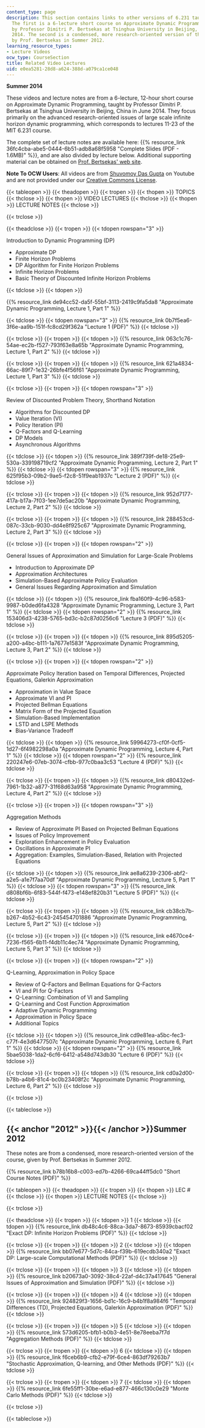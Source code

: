 ```yaml
---
content_type: page
description: This section contains links to other versions of 6.231 taught elsewhere.
  The first is a 6-lecture short course on Approximate Dynamic Programming, taught
  by Professor Dimitri P. Bertsekas at Tsinghua University in Beijing, China on June
  2014. The second is a condensed, more research-oriented version of the course, given
  by Prof. Bertsekas in Summer 2012.
learning_resource_types:
- Lecture Videos
ocw_type: CourseSection
title: Related Video Lectures
uid: e0ea5281-28d8-a624-388d-a079ca1ce048
---
```


**Summer 2014**

These videos and lecture notes are from a 6-lecture, 12-hour short course on Approximate Dynamic Programming, taught by Professor Dimitri P. Bertsekas at Tsinghua University in Beijing, China in June 2014. They focus primarily on the advanced research-oriented issues of large scale infinite horizon dynamic programming, which corresponds to lectures 11-23 of the MIT 6.231 course.

The complete set of lecture notes are available here: {{% resource_link 36fc4cba-abe5-0444-6b51-adb8a68f5958 "Complete Slides (PDF - 1.6MB)" %}}, and are also divided by lecture below. Additional supporting material can be obtained on [Prof. Bertsekas' web site](http://web.mit.edu/dimitrib/www/publ.html).

**Note To OCW Users**: All videos are from [Shuvomoy Das Gupta](https://www.youtube.com/playlist?list=PLiCLbsFQNFAxOmVeqPhI5er1LGf2-L9I4) on Youtube and are not provided under our [Creative Commons License](/terms/#cc).

{{< tableopen >}}
{{< theadopen >}}
{{< tropen >}}
{{< thopen >}}
TOPICS
{{< thclose >}}
{{< thopen >}}
VIDEO LECTURES
{{< thclose >}}
{{< thopen >}}
LECTURE NOTES
{{< thclose >}}

{{< trclose >}}

{{< theadclose >}}
{{< tropen >}}
{{< tdopen rowspan="3" >}}


Introduction to Dynamic Programming (DP)

*   Approximate DP
*   Finite Horizon Problems
*   DP Algorithm for Finite Horizon Problems
*   Infinite Horizon Problems
*   Basic Theory of Discounted Infinite Horizon Problems


{{< tdclose >}}
{{< tdopen >}}


{{% resource_link de94cc52-da5f-55bf-3113-2419c9fa5da8 "Approximate Dynamic Programming, Lecture 1, Part 1" %}}


{{< tdclose >}}
{{< tdopen rowspan="3" >}}
{{% resource_link 0b7f5ea6-3f6e-aa9b-151f-fc8cd29f362a "Lecture 1 (PDF)" %}}
{{< tdclose >}}

{{< trclose >}}
{{< tropen >}}
{{< tdopen >}}
{{% resource_link 063c1c76-54ae-ec2b-f527-793f63e8a65b "Approximate Dynamic Programming, Lecture 1, Part 2" %}}
{{< tdclose >}}

{{< trclose >}}
{{< tropen >}}
{{< tdopen >}}
{{% resource_link 621a4834-66ac-89f7-1e32-26bfe4f56f61 "Approximate Dynamic Programming, Lecture 1, Part 3" %}}
{{< tdclose >}}

{{< trclose >}}
{{< tropen >}}
{{< tdopen rowspan="3" >}}


Review of Discounted Problem Theory, Shorthand Notation

*   Algorithms for Discounted DP
*   Value Iteration (VI)
*   Policy Iteration (PI)
*   Q-Factors and Q-Learning
*   DP Models
*   Asynchronous Algorithms


{{< tdclose >}}
{{< tdopen >}}
{{% resource_link 389f739f-de18-25e9-530a-339198719cf2 "Approximate Dynamic Programming, Lecture 2, Part 1" %}}
{{< tdclose >}}
{{< tdopen rowspan="3" >}}
{{% resource_link 625f95b3-09b2-9ae5-f2c8-51f9eab1937c "Lecture 2 (PDF)" %}}
{{< tdclose >}}

{{< trclose >}}
{{< tropen >}}
{{< tdopen >}}
{{% resource_link 952d7177-417a-b17a-7f03-1ee7de5ac20b "Approximate Dynamic Programming, Lecture 2, Part 2" %}}
{{< tdclose >}}

{{< trclose >}}
{{< tropen >}}
{{< tdopen >}}
{{% resource_link 288453cd-087c-33cb-9030-dd4e8f925c67 "Approximate Dynamic Programming, Lecture 2, Part 3" %}}
{{< tdclose >}}

{{< trclose >}}
{{< tropen >}}
{{< tdopen rowspan="2" >}}


General Issues of Approximation and Simulation for Large-Scale Problems

*   Introduction to Approximate DP
*   Approximation Architectures
*   Simulation-Based Approximate Policy Evaluation
*   General Issues Regarding Approximation and Simulation


{{< tdclose >}}
{{< tdopen >}}
{{% resource_link fba160f9-4c96-b583-9987-b0ded6fa4328 "Approximate Dynamic Programming, Lecture 3, Part 1" %}}
{{< tdclose >}}
{{< tdopen rowspan="2" >}}
{{% resource_link 153406d3-4238-5765-bd3c-b2c87d0256c6 "Lecture 3 (PDF)" %}}
{{< tdclose >}}

{{< trclose >}}
{{< tropen >}}
{{< tdopen >}}
{{% resource_link 895d5205-a200-a4bc-b111-1a7677e1583f "Approximate Dynamic Programming, Lecture 3, Part 2" %}}
{{< tdclose >}}

{{< trclose >}}
{{< tropen >}}
{{< tdopen rowspan="2" >}}


Approximate Policy Iteration based on Temporal Differences, Projected Equations, Galerkin Approximation

*   Approximation in Value Space
*   Approximate VI and PI
*   Projected Bellman Equations
*   Matrix Form of the Projected Equation
*   Simulation-Based Implementation
*   LSTD and LSPE Methods
*   Bias-Variance Tradeoff


{{< tdclose >}}
{{< tdopen >}}
{{% resource_link 59964273-cf0f-0cf5-1d27-6f4982298a0a "Approximate Dynamic Programming, Lecture 4, Part 1" %}}
{{< tdclose >}}
{{< tdopen rowspan="2" >}}
{{% resource_link 220247e6-07eb-3074-cfbb-977c0baa3c53 "Lecture 4 (PDF)" %}}
{{< tdclose >}}

{{< trclose >}}
{{< tropen >}}
{{< tdopen >}}
{{% resource_link d80432ed-7961-1b32-a877-31f68d63a958 "Approximate Dynamic Programming, Lecture 4, Part 2" %}}
{{< tdclose >}}

{{< trclose >}}
{{< tropen >}}
{{< tdopen rowspan="3" >}}


Aggregation Methods

*   Review of Approximate PI Based on Projected Bellman Equations
*   Issues of Policy Improvement
*   Exploration Enhancement in Policy Evaluation
*   Oscillations in Approximate PI
*   Aggregation: Examples, Simulation-Based, Relation with Projected Equations


{{< tdclose >}}
{{< tdopen >}}
{{% resource_link ae8a6239-2306-abf2-a2e5-a1e7f7aa70df "Approximate Dynamic Programming, Lecture 5, Part 1" %}}
{{< tdclose >}}
{{< tdopen rowspan="3" >}}
{{% resource_link d808bf6b-6f83-544f-f473-e148ef820b31 "Lecture 5 (PDF)" %}}
{{< tdclose >}}

{{< trclose >}}
{{< tropen >}}
{{< tdopen >}}
{{% resource_link cb38cb7b-b267-4b52-6c43-245454701886 "Approximate Dynamic Programming, Lecture 5, Part 2" %}}
{{< tdclose >}}

{{< trclose >}}
{{< tropen >}}
{{< tdopen >}}
{{% resource_link e4670ce4-7236-f565-6b11-f4db11c4ec74 "Approximate Dynamic Programming, Lecture 5, Part 3" %}}
{{< tdclose >}}

{{< trclose >}}
{{< tropen >}}
{{< tdopen rowspan="2" >}}


Q-Learning, Approximation in Policy Space

*   Review of Q-Factors and Bellman Equations for Q-Factors
*   VI and PI for Q-Factors
*   Q-Learning: Combination of VI and Sampling
*   Q-Learning and Cost Function Approximation
*   Adaptive Dynamic Programming
*   Approximation in Policy Space
*   Additional Topics


{{< tdclose >}}
{{< tdopen >}}
{{% resource_link cd9e81ea-a5bc-fec3-c77f-4e3d6477507c "Approximate Dynamic Programming, Lecture 6, Part 1" %}}
{{< tdclose >}}
{{< tdopen rowspan="2" >}}
{{% resource_link 5bae5038-1da2-6cf6-6412-a548d743db30 "Lecture 6 (PDF)" %}}
{{< tdclose >}}

{{< trclose >}}
{{< tropen >}}
{{< tdopen >}}
{{% resource_link cd0a2d00-b78b-a4b6-81c4-bc0b23408f2c "Approximate Dynamic Programming, Lecture 6, Part 2" %}}
{{< tdclose >}}

{{< trclose >}}

{{< tableclose >}}

**{{< anchor "2012" >}}{{< /anchor >}}Summer 2012**
---------------------------------------------------

These notes are from a condensed, more research-oriented version of the course, given by Prof. Bertsekas in Summer 2012.

{{% resource_link b78b16b8-c003-ed7b-4266-69ca44ff5dc0 "Short Course Notes (PDF)" %}}

{{< tableopen >}}
{{< theadopen >}}
{{< tropen >}}
{{< thopen >}}
LEC #
{{< thclose >}}
{{< thopen >}}
LECTURE NOTES
{{< thclose >}}

{{< trclose >}}

{{< theadclose >}}
{{< tropen >}}
{{< tdopen >}}
1
{{< tdclose >}}
{{< tdopen >}}
{{% resource_link db48c4c6-88ca-3da7-8673-85939cbacf02 "Exact DP: Infinite Horizon Problems (PDF)" %}}
{{< tdclose >}}

{{< trclose >}}
{{< tropen >}}
{{< tdopen >}}
2
{{< tdclose >}}
{{< tdopen >}}
{{% resource_link bb07e677-5d7c-84ca-f39b-619ecdb340a2 "Exact DP: Large-scale Computational Methods (PDF)" %}}
{{< tdclose >}}

{{< trclose >}}
{{< tropen >}}
{{< tdopen >}}
3
{{< tdclose >}}
{{< tdopen >}}
{{% resource_link b20673a0-3092-38c4-22af-d4c37a417645 "General Issues of Approximation and Simulation (PDF)" %}}
{{< tdclose >}}

{{< trclose >}}
{{< tropen >}}
{{< tdopen >}}
4
{{< tdclose >}}
{{< tdopen >}}
{{% resource_link 924829f3-1656-bd1c-16c9-b4b1f8a984f6 "Temporal Differences (TD), Projected Equations, Galerkin Approximation (PDF)" %}}
{{< tdclose >}}

{{< trclose >}}
{{< tropen >}}
{{< tdopen >}}
5
{{< tdclose >}}
{{< tdopen >}}
{{% resource_link 573d6205-bfb1-b0b3-4e51-8e78eeba7f7d "Aggregation Methods (PDF)" %}}
{{< tdclose >}}

{{< trclose >}}
{{< tropen >}}
{{< tdopen >}}
6
{{< tdclose >}}
{{< tdopen >}}
{{% resource_link f6ceb6b9-cfb2-e79f-6ce4-863df79263b7 "Stochastic Approximation, Q-learning, and Other Methods (PDF)" %}}
{{< tdclose >}}

{{< trclose >}}
{{< tropen >}}
{{< tdopen >}}
7
{{< tdclose >}}
{{< tdopen >}}
{{% resource_link 6fe55ff1-30be-e6ad-e877-466c130c0e29 "Monte Carlo Methods (PDF)" %}}
{{< tdclose >}}

{{< trclose >}}

{{< tableclose >}}